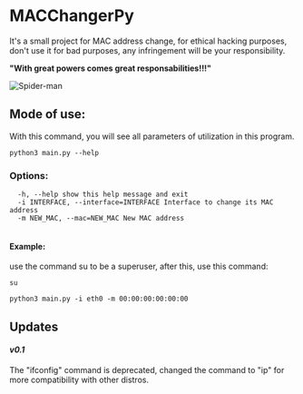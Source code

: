 # MACChangerPy
It's a small project for MAC address change, for ethical hacking purposes, don't use it for bad purposes, any infringement will be your responsibility.

**"With great powers comes great responsabilities!!!"**

![Spider-man](https://www.magicalquote.com/wp-content/uploads/2019/02/With-great-power-comes-great-responsibility.jpg)


## Mode of use:
With this command, you will see all parameters of utilization in this program.

```
python3 main.py --help                                  
```
### Options:
```
  -h, --help show this help message and exit
  -i INTERFACE, --interface=INTERFACE Interface to change its MAC address
  -m NEW_MAC, --mac=NEW_MAC New MAC address
                                      
```                                      
#### Example:

use the command su to be a superuser, after this, use this command:
```
su

python3 main.py -i eth0 -m 00:00:00:00:00:00
```

## Updates

#### _v0.1_

  The "ifconfig" command is deprecated, changed the command to "ip" for more compatibility with other distros.
